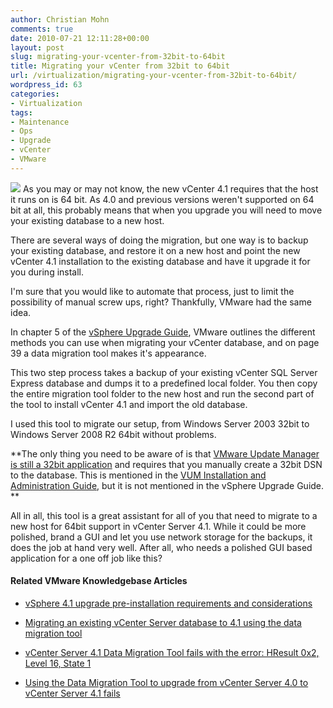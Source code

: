 ```yaml
---
author: Christian Mohn
comments: true
date: 2010-07-21 12:11:28+00:00
layout: post
slug: migrating-your-vcenter-from-32bit-to-64bit
title: Migrating your vCenter from 32bit to 64bit
url: /virtualization/migrating-your-vcenter-from-32bit-to-64bit/
wordpress_id: 63
categories:
- Virtualization
tags:
- Maintenance
- Ops
- Upgrade
- vCenter
- VMware
---
```


![](/images/logos/vmware-logo.gif) As you may or may not know, the new vCenter 4.1 requires that the host it runs on is 64 bit. As 4.0 and previous versions weren't supported on 64 bit at all, this probably means that when you upgrade you will need to move your existing database to a new host.

There are several ways of doing the migration, but one way is to backup your existing database, and restore it on a new host and point the new vCenter 4.1 installation to the existing database and have it upgrade it for you during install.

I'm sure that you would like to automate that process, just to limit the possibility of manual screw ups, right? Thankfully, VMware had the same idea.

In chapter 5 of the [vSphere Upgrade Guide](http://www.vmware.com/pdf/vsphere4/r41/vsp_41_upgrade_guide.pdf), VMware outlines the different methods you can use when migrating your vCenter database, and on page 39 a data migration tool makes it's appearance.

This two step process takes a backup of your existing vCenter SQL Server Express database and dumps it to a predefined local folder. You then copy the entire migration tool folder to the new host and run the second part of the tool to install vCenter 4.1 and import the old database.

I used this tool to migrate our setup, from Windows Server 2003 32bit to Windows Server 2008 R2 64bit without problems.

**The only thing you need to be aware of is that [VMware Update Manager is still a 32bit application](http://www.yellow-bricks.com/2010/07/15/32-bit-odbc-dsn-for-vum-4-1/) and requires that you manually create a 32bit DSN to the database. This is mentioned in the [VUM Installation and Administration Guide](http://www.vmware.com/pdf/vsp_vum_41_admin_guide.pdf), but it is not mentioned in the vSphere Upgrade Guide.
**

All in all, this tool is a great assistant for all of you that need to migrate to a new host for 64bit support in vCenter Server 4.1. While it could be more polished, brand a GUI and let you use network storage for the backups, it does the job at hand very well. After all, who needs a polished GUI based application for a one off job like this?


#### Related VMware Knowledgebase Articles





	
  * [vSphere 4.1 upgrade pre-installation requirements and considerations](http://kb.vmware.com/selfservice/microsites/search.do?cmd=displayKC&docType=kc&externalId=1022137&sliceId=1&docTypeID=DT_KB_1_1&dialogID=90426222&stateId=1%200%2090428570)




	
  * [Migrating an existing vCenter Server database to 4.1 using the data migration tool](http://kb.vmware.com/selfservice/microsites/search.do?cmd=displayKC&docType=kc&externalId=1021635&sliceId=1&docTypeID=DT_KB_1_1&dialogID=90426222&stateId=1%200%2090428570)




	
  * [vCenter Server 4.1 Data Migration Tool fails with the error: HResult 0x2, Level 16, State 1](http://kb.vmware.com/selfservice/microsites/search.do?language=en_US&cmd=displayKC&externalId=1024490)




	
  * [Using the Data Migration Tool to upgrade from vCenter Server 4.0 to vCenter Server 4.1 fails](http://kb.vmware.com/selfservice/microsites/search.do?cmd=displayKC&docType=kc&externalId=1024380&sliceId=1&docTypeID=DT_KB_1_1&dialogID=90426222&stateId=1%200%2090428570)



